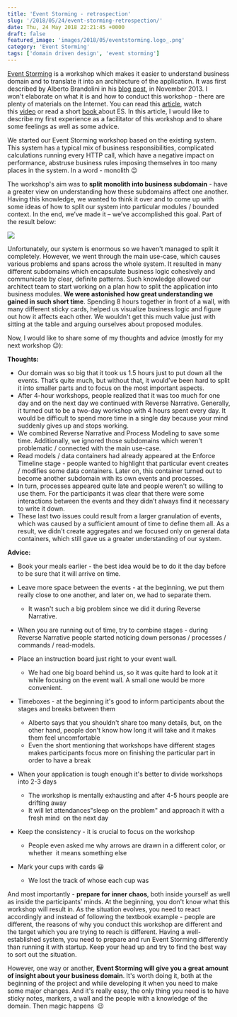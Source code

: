 ```yaml
---
title: 'Event Storming - retrospection'
slug: '/2018/05/24/event-storming-retrospection/'
date: Thu, 24 May 2018 22:21:45 +0000
draft: false
featured_image: 'images/2018/05/eventstorming.logo_.png'
category: 'Event Storming'
tags: ['domain driven design', 'event storming']
---
```


[Event Storming](https://en.wikipedia.org/wiki/Event_storming) is a workshop which makes it easier to understand business domain and to translate it into an architecture of the application. It was first described by Alberto Brandolini in his [blog post](https://ziobrando.blogspot.com/2013/11/introducing-event-storming.html), in November 2013. I won't elaborate on what it is and how to conduct this workshop - there are plenty of materials on the Internet. You can read this [article](https://blog.redelastic.com/corporate-arts-crafts-modelling-reactive-systems-with-event-storming-73c6236f5dd7), watch this [video](https://skillsmatter.com/skillscasts/9507-dddx-bytes) or read a short [book ](http://eventstorming.com/)about ES. In this article, I would like to describe my first experience as a facilitator of this workshop and to share some feelings as well as some advice.

We started our Event Storming workshop based on the existing system. This system has a typical mix of business responsibilities, complicated calculations running every HTTP call, which have a negative impact on performance, abstruse business rules imposing themselves in too many places in the system. In a word - monolith 😉

The workshop's aim was to **split monolith into business subdomain** - have a greater view on understanding how these subdomains affect one another. Having this knowledge, we wanted to think it over and to come up with some ideas of how to split our system into particular modules / bounded context. In the end, we’ve made it – we’ve accomplished this goal. Part of the result below:

[![](https://radblog.pl/wp-content/uploads/2018/05/DdfVYTgUwAIjlCv.jpg)](https://radblog.pl/wp-content/uploads/2018/05/DdfVYTgUwAIjlCv.jpg)

Unfortunately, our system is enormous so we haven't managed to split it completely. However, we went through the main use-case, which causes various problems and spans across the whole system. It resulted in many different subdomains which encapsulate business logic cohesively and communicate by clear, definite patterns. Such knowledge allowed our architect team to start working on a plan how to split the application into business modules. **We were astonished** **how great understanding we gained in such short time**. Spending 8 hours together in front of a wall, with many different sticky cards, helped us visualize business logic and figure out how it affects each other. We wouldn't get this much value just with sitting at the table and arguing ourselves about proposed modules.

Now, I would like to share some of my thoughts and advice (mostly for my next workshop 😉):

**Thoughts:**

 *   Our domain was so big that it took us 1.5 hours just to put down all the events. That’s quite much, but without that, it would’ve been hard to split it into smaller parts and to focus on the most important aspects.
 *   After 4-hour workshops, people realized that it was too much for one day and on the next day we continued with Reverse Narrative. Generally, it turned out to be a two-day workshop with 4 hours spent every day. It would be difficult to spend more time in a single day because your mind suddenly gives up and stops working.
 *   We combined Reverse Narrative and Process Modeling to save some time. Additionally, we ignored those subdomains which weren't problematic / connected with the main use-case.
 *   Read models / data containers had already appeared at the Enforce Timeline stage - people wanted to highlight that particular event creates / modifies some data containers. Later on, this container turned out to become another subdomain with its own events and processes.
 *   In turn, processes appeared quite late and people weren't so willing to use them. For the participants it was clear that there were some interactions between the events and they didn’t always find it necessary to write it down.
 *   These last two issues could result from a larger granulation of events, which was caused by a sufficient amount of time to define them all. As a result, we didn't create aggregates and we focused only on general data containers, which still gave us a greater understanding of our system.

**Advice:**

 *   Book your meals earlier - the best idea would be to do it the day before to be sure that it will arrive on time.
 *   Leave more space between the events - at the beginning, we put them really close to one another, and later on, we had to separate them.
    
     *   It wasn't such a big problem since we did it during Reverse Narrative.
    
 *   When you are running out of time, try to combine stages - during Reverse Narrative people started noticing down personas / processes / commands / read-models.
 *   Place an instruction board just right to your event wall.
    
     *   We had one big board behind us, so it was quite hard to look at it while focusing on the event wall. A small one would be more convenient.
    
 *   Timeboxes - at the beginning it's good to inform participants about the stages and breaks between them
    
     *   Alberto says that you shouldn't share too many details, but, on the other hand, people don't know how long it will take and it makes them feel uncomfortable
     *   Even the short mentioning that workshops have different stages makes participants focus more on finishing the particular part in order to have a break
    
 *   When your application is tough enough it's better to divide workshops into 2-3 days
    
     *   The workshop is mentally exhausting and after 4-5 hours people are drifting away
     *   It will let attendances"sleep on the problem" and approach it with a fresh mind  on the next day
    
 *   Keep the consistency - it is crucial to focus on the workshop
    
     *   People even asked me why arrows are drawn in a different color, or whether  it means something else
    
 *   Mark your cups with cards 😀
    
     *   We lost the track of whose each cup was
    

And most importantly - **prepare for inner chaos**, both inside yourself as well as inside the participants’ minds. At the beginning, you don't know what this workshop will result in. As the situation evolves, you need to react accordingly and instead of following the textbook example - people are different, the reasons of why you conduct this workshop are different and the target which you are trying to reach is different. Having a well-established system, you need to prepare and run Event Storming differently than running it with startup. Keep your head up and try to find the best way to sort out the situation.

However, one way or another, **Event Storming will give you a great amount of insight about your business domain**. It's worth doing it, both at the beginning of the project and while developing it when you need to make some major changes. And it's really easy, the only thing you need is to have sticky notes, markers, a wall and the people with a knowledge of the domain. Then magic happens  😉